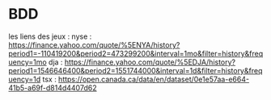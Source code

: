 # BDD


les liens des jeux :
nyse : https://finance.yahoo.com/quote/%5ENYA/history?period1=-110419200&period2=473299200&interval=1mo&filter=history&frequency=1mo
dja : https://finance.yahoo.com/quote/%5EDJA/history?period1=1546646400&period2=1551744000&interval=1d&filter=history&frequency=1d
tsx : https://open.canada.ca/data/en/dataset/0e1e57aa-e664-41b5-a69f-d814d4407d62
